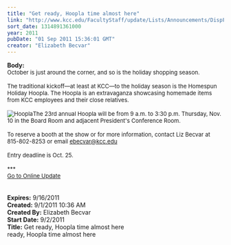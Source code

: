```yaml
---
title: "Get ready, Hoopla time almost here"
link: "http://www.kcc.edu/FacultyStaff/update/Lists/Announcements/DispForm.aspx?ID=424"
sort_date: 1314891361000
year: 2011
pubDate: "01 Sep 2011 15:36:01 GMT"
creator: "Elizabeth Becvar"
---
```


<div><b>Body:</b> <div class="ExternalClassA40949F01D524C1D85BDFB91E0E68BEC">
<div><font size="2">October is just around the corner, and so is the holiday shopping season.</font></div><font size="2">
<div><br />The traditional kickoff—at least at KCC—to the holiday season is the Homespun Holiday Hoopla. The Hoopla is an extravaganza showcasing homemade items from KCC employees and their close relatives.<br /></div>
<div> </div>
<div><img alt="Hoopla" src="/FacultyStaff/update/PublishingImages/Hoopla_for_web.jpg" />The 23rd annual Hoopla will be from 9 a.m. to 3:30 p.m. Thursday, Nov. 10 in the Board Room and adjacent President's Conference Room.</div>
<div><br />To reserve a booth at the show or for more information, contact Liz Becvar at </font><span style="white-space:nowrap" class="baec5a81-e4d6-4674-97f3-e9220f0136c1"><font size="2">815-802-8253</font></span><font size="2"> or email </font><a href="mailto:ebecvar@kcc.edu"><font size="2">ebecvar@kcc.edu</font></a><font size="2"> </font></div><font size="2">
<div><br />Entry deadline is Oct. 25.</div>
<div> </div>
<div></font><font size="2">***</font></div>
<div><font size="2"><a href="/FacultyStaff/update/Pages/dailyupdate.aspx">Go to Online Update</a></font></div>
<div><font size="2"></font> </div>
<div> </div></div></div>
<div><b>Expires:</b> 9/16/2011</div>
<div><b>Created:</b> 9/1/2011 10:36 AM</div>
<div><b>Created By:</b> Elizabeth Becvar</div>
<div><b>Start Date:</b> 9/2/2011</div>
<div><b>Title:</b> Get ready, Hoopla time almost here</div>
ready, Hoopla time almost here</div>
